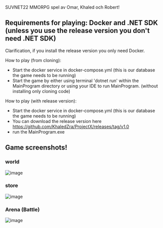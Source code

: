 ﻿SUVNET22 MMORPG spel av Omar, Khaled och Robert!

## Requirements for playing: Docker and .NET SDK (unless you use the release version you don't need .NET SDK)
Clarification, if you install the release version you only need Docker.

How to play (from cloning):
 - Start the docker service in docker-compose.yml (this is our database the game needs to be running)
 - Start the game by either using terminal 'dotnet run' within the MainProgram directory or using your IDE to run MainProgram. (without installing only cloning code)

How to play (with release version):
 - Start the docker service in docker-compose.yml (this is our database the game needs to be running)
 - You can download the release version here https://github.com/KhaledZra/ProjectX/releases/tag/v1.0
 - run the MainProgram.exe


## Game screenshots!

### world
![image](https://github.com/KhaledZra/ProjectX/assets/113167422/fad9646e-a39a-400f-abab-0c3df5ffc536)

### store
![image](https://github.com/KhaledZra/ProjectX/assets/113167422/29349356-7827-4d13-8370-d869be4394ce)

### Arena (Battle)
![image](https://github.com/KhaledZra/ProjectX/assets/113167422/b3b54097-b6af-413e-812d-12a084fbb4d8)
